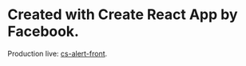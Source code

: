 # Created with Create React App by Facebook.

Production live:  [cs-alert-front](https://cs-alert-front.vercel.app/).
